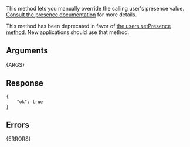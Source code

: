 This method lets you manually override the calling user's presence value.
[Consult the presence documentation](/docs/presence) for more details.

This method has been deprecated in favor of [the users.setPresence method](/methods/users.setPresence). New applications should use that method.
## Arguments

{ARGS}


## Response

	{
	    "ok": true
	}


## Errors

{ERRORS}

